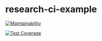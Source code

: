 # research-ci-example

[![Maintainability](https://api.codeclimate.com/v1/badges/c948eb80a1be44e80068/maintainability)](https://codeclimate.com/github/gmuffiness/research-ci-example/maintainability)

[![Test Coverage](https://api.codeclimate.com/v1/badges/c948eb80a1be44e80068/test_coverage)](https://codeclimate.com/github/gmuffiness/research-ci-example/test_coverage)
